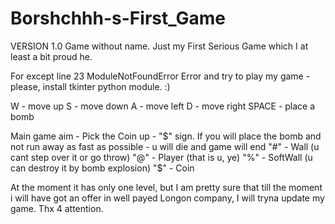 # Borshchhh-s-First_Game
VERSION 1.0
Game without name. Just my First Serious Game which I at least a bit proud he.

For except line 23 ModuleNotFoundError Error and try to play my game - please, install tkinter python module. :)

W - move up
S - move down
A - move left
D - move right
SPACE - place a bomb

Main game aim - Pick the Coin up - "$" sign.
If you will place the bomb and not run away as fast as possible - u will die and game will end
"#" - Wall (u cant step over it or go throw)
"@" - Player (that is u, ye)
"%" - SoftWall (u can destroy it by bomb explosion)
"$" - Coin

At the moment it has only one level, but I am pretty sure that till the moment i will have got an offer in well payed Longon company,
I will tryna update my game. Thx 4 attention.
